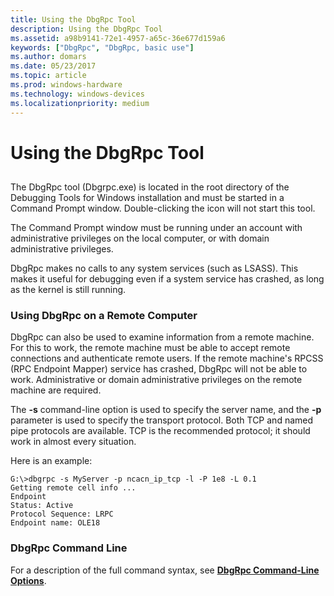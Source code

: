 ```yaml
---
title: Using the DbgRpc Tool
description: Using the DbgRpc Tool
ms.assetid: a98b9141-72e1-4957-a65c-36e677d159a6
keywords: ["DbgRpc", "DbgRpc, basic use"]
ms.author: domars
ms.date: 05/23/2017
ms.topic: article
ms.prod: windows-hardware
ms.technology: windows-devices
ms.localizationpriority: medium
---
```


# Using the DbgRpc Tool


## <span id="ddk_using_the_dbgrpc_tool_dbg"></span><span id="DDK_USING_THE_DBGRPC_TOOL_DBG"></span>


The DbgRpc tool (Dbgrpc.exe) is located in the root directory of the Debugging Tools for Windows installation and must be started in a Command Prompt window. Double-clicking the icon will not start this tool.

The Command Prompt window must be running under an account with administrative privileges on the local computer, or with domain administrative privileges.

DbgRpc makes no calls to any system services (such as LSASS). This makes it useful for debugging even if a system service has crashed, as long as the kernel is still running.

### <span id="using_dbgrpc_on_a_remote_computer"></span><span id="USING_DBGRPC_ON_A_REMOTE_COMPUTER"></span>Using DbgRpc on a Remote Computer

DbgRpc can also be used to examine information from a remote machine. For this to work, the remote machine must be able to accept remote connections and authenticate remote users. If the remote machine's RPCSS (RPC Endpoint Mapper) service has crashed, DbgRpc will not be able to work. Administrative or domain administrative privileges on the remote machine are required.

The **-s** command-line option is used to specify the server name, and the **-p** parameter is used to specify the transport protocol. Both TCP and named pipe protocols are available. TCP is the recommended protocol; it should work in almost every situation.

Here is an example:

```
G:\>dbgrpc -s MyServer -p ncacn_ip_tcp -l -P 1e8 -L 0.1
Getting remote cell info ...
Endpoint
Status: Active
Protocol Sequence: LRPC
Endpoint name: OLE18
```

### <span id="dbgrpc_command_line"></span><span id="DBGRPC_COMMAND_LINE"></span>DbgRpc Command Line

For a description of the full command syntax, see [**DbgRpc Command-Line Options**](dbgrpc-command-line-options.md).

 

 





